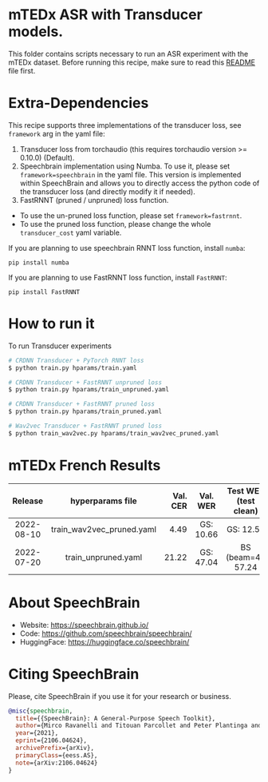 # mTEDx ASR with Transducer models.
This folder contains scripts necessary to run an ASR experiment with the mTEDx
dataset. Before running this recipe, make sure to read this 
[README](../../README.md) file first.

# Extra-Dependencies
This recipe supports three implementations of the transducer loss, see
`framework` arg in the yaml file:
1. Transducer loss from torchaudio (this requires torchaudio version >= 0.10.0)
(Default).
2. Speechbrain implementation using Numba. To use it, please set
`framework=speechbrain` in the yaml file. This version is implemented within
SpeechBrain and  allows you to directly access the python code of the
transducer loss (and directly modify it if needed).
3. FastRNNT (pruned / unpruned) loss function.
  - To use the un-pruned loss function, please set `framework=fastrnnt`.
  - To use the pruned loss function, please change the whole `transducer_cost`
  yaml variable.

If you are planning to use speechbrain RNNT loss function, install `numba`:
```
pip install numba
```

If you are planning to use FastRNNT loss function, install `FastRNNT`:
```
pip install FastRNNT
```

# How to run it

To run Transducer experiments
```bash
# CRDNN Transducer + PyTorch RNNT loss
$ python train.py hparams/train.yaml

# CRDNN Transducer + FastRNNT unpruned loss
$ python train.py hparams/train_unpruned.yaml

# CRDNN Transducer + FastRNNT pruned loss
$ python train.py hparams/train_pruned.yaml

# Wav2vec Transducer + FastRNNT pruned loss
$ python train_wav2vec.py hparams/train_wav2vec_pruned.yaml
```

# mTEDx French Results

| Release | hyperparams file | Val. CER | Val. WER | Test WER (test clean) | Model link | GPUs |
|:-------------:|:---------------------------:| ------:| :-----------:| :------------------:| --------:| :-----------:|
| 2022-08-10 | train_wav2vec_pruned.yaml |  4.49 | GS: 10.66 | GS: 12.59 | Not Available | 4xV100 32GB |
| 2022-07-20 | train_unpruned.yaml | 21.22 | GS: 47.04 | BS (beam=4): 57.24 | Not Available | 4xV100 32GB |


# **About SpeechBrain**
- Website: https://speechbrain.github.io/
- Code: https://github.com/speechbrain/speechbrain/
- HuggingFace: https://huggingface.co/speechbrain/


# **Citing SpeechBrain**
Please, cite SpeechBrain if you use it for your research or business.

```bibtex
@misc{speechbrain,
  title={{SpeechBrain}: A General-Purpose Speech Toolkit},
  author={Mirco Ravanelli and Titouan Parcollet and Peter Plantinga and Aku Rouhe and Samuele Cornell and Loren Lugosch and Cem Subakan and Nauman Dawalatabad and Abdelwahab Heba and Jianyuan Zhong and Ju-Chieh Chou and Sung-Lin Yeh and Szu-Wei Fu and Chien-Feng Liao and Elena Rastorgueva and François Grondin and William Aris and Hwidong Na and Yan Gao and Renato De Mori and Yoshua Bengio},
  year={2021},
  eprint={2106.04624},
  archivePrefix={arXiv},
  primaryClass={eess.AS},
  note={arXiv:2106.04624}
}
```
